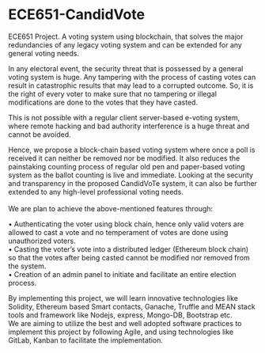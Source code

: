 # ECE651-CandidVote

ECE651 Project. A voting system using blockchain, that solves the major redundancies of any legacy voting system and can be extended for any general voting needs. 

In any electoral event, the security threat that is possessed by a general voting system is huge. Any tampering with the process of casting votes can result in catastrophic results that may lead to a corrupted outcome. So, it is the right of every voter to make sure that no tampering or illegal modifications are done to the votes that they have casted. 
 
This is not possible with a regular client server-based e-voting system, where remote hacking and bad authority interference is a huge threat and cannot be avoided.  
 
Hence, we propose a block-chain based voting system where once a poll is received it can neither be removed nor be modified. It also reduces the painstaking counting process of regular old pen and paper-based voting system as the ballot counting is live and immediate. Looking at the security and transparency in the proposed CandidVoTe system, it can also be further extended to any high-level professional voting needs.  <br>
<br> We are plan to achieve the above-mentioned features through: <br>
 
•	Authenticating the voter using block chain, hence only valid voters are allowed to cast a vote and no temperament of votes are done using unauthorized voters. <br>
•	Casting the voter’s vote into a distributed ledger (Ethereum block chain) so that the votes after being casted cannot be modified nor removed from the system. <br>
•	Creation of an admin panel to initiate and facilitate an entire election process. <br>
 
By implementing this project, we will learn innovative technologies like Solidity, Ethereum based Smart contacts, Ganache, Truffle and MEAN stack tools and framework like Nodejs, express, Mongo-DB, Bootstrap etc.  
We are aiming to utilize the best and well adopted software practices to implement this project by following Agile, and using technologies like GitLab, Kanban to facilitate the implementation. 

